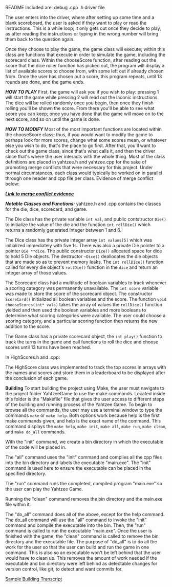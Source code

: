 README
Included are:
debug
.cpp
.h
driver file

The user enters into the driver, where after setting up some time and a blank scoreboard, the user is asked if they want to play or read the instructions. This is a while loop; it only gets out once they decide to play, as after reading the instructions or typing in the wrong number will bring them back to the question again.

Once they choose to play the game, the game class will execute; within this class are functions that execute in order to simulate the game, including the scorecard class. Within the chooseScore function, after reading out the score that the dice roller function has picked out, the program will display a list of available scores to choose from, with some left out if already chosen from. Once the user has chosen out a score, this program repeats, until 13 rounds are done, and the game ends. 

***HOW TO PLAY***
First, the game will ask you if you wish to play: pressing 1 will start the game while pressing 2 will read out the laconic instructions.
The dice will be rolled randomly once you begin, then once they finish rolling you'll be shown the score. From there you'll be able to see what score you can keep; once you have done that the game will move on to the next score, and so on until the game is done.

***HOW TO MODIFY***
Most of the most important functions are located within the chooseScore class; thus, if you would want to modify the game to perhaps look for more scores, change what some scores mean, or whatever else you wish to do, that's the place to go first. After that, you'll want to check out the game class, since that's what calls it, and then the driver since that's where the user interacts with the whole thing. Most of the class definitions are placed in yahtzee.h and yahtzee.cpp for the sake of promoting merge conflicts that were necessary for this project. Under normal circumstances, each class would typically be worked on in parallel through one header and cpp file per class. Evidence of merge conflict below:


***[Link to merge conflict evidence](https://falconbgsu-my.sharepoint.com/:i:/g/personal/xgschwi_bgsu_edu/Ef5NJqH8vPBAtjjCLZEVxFcBTnP-qbI3Hw0zlKiycduG0w?e=p3pdcu)***

***Notable Classes and Functions:***
yahtzee.h and .cpp contains the classes for the die, dice, scorecard, and game.

The Die class has the private variable `int val`, and public contstructor `Die()` to initialize the value of the die and the function `int rollDie()` which returns a randomly generated integer between 1 and 6.

The Dice class has the private integer array `int values[5]` which was initialized immediately with five 1s. There was also a private Die pointer to a pointer `Die **dice`. The public constructor `Dice()` allocated space for dice to hold 5 Die objects. The destructor `~Dice()` deallocates the die objects that are made so as to prevent memory leaks. The `int rollDice()` function called for every die object's `rollDie()` function in the `dice` and return an integer array of those values.

The Scorecard class had a multitude of boolean variables to track whenever a scoring category was permanently unavailable. The `int score` variable was made to store the score of the scorecard object. The constructor `ScoreCard()` initialized all boolean variables and the score. The function `void chooseScores(int* vals)` takes the array of values the `rollDice()` function yielded and then used the boolean variables and more booleans to determine what scoring categories were available. The user could choose a scoring category, and a particular scoring function then returns the new addition to the score.

The Game class has a private scorecard object, the `int play()` function to track the turns in the game and call functions to roll the dice and choose scores until 13 turns have been reached. 

In HighScores.h and .cpp:

The HighScore class was implemented to track the top scores in arrays with the names and scores and store them in a leaderboard to be displayed after the conclusion of each game.

****Building****
To start building the project using Make, the user must navigate to the project folder YahtzeeGame to use the make commands. Located inside this folder is the "Makefile" file that gives the user access to different steps of the building and running process of the Yahtzee Game. To begin to browse all the commands, the user may use a terminal window to type the commands `make` or `make help`. Both options work because help is the first make commands given, and help is the exact name of the command. This command displays the `make help`, `make init`, `make all`, `make run`, `make clean`, and `make do_all` commands. 

With the "init" command, we create a bin directory in which the executable of the code will be placed in. 

The "all" command uses the "init" command and complies all the cpp files into the bin directory and labels the executable "main.exe". The "init" command is used here to ensure the executable can be placed in the specified directory.

The "run" command runs the completed, compiled program "main.exe" so the user can play the Yahtzee Game. 

Running the "clean" command removes the bin directory and the main.exe file within it.

The "do_all" command does all of the above, except for the help command. The do_all command will use the "all" command to invoke the "init" command and compile the executable into the bin. Then, the "run" command is called to run the executable "main.exe". Once the user is finished with the game, the "clean" command is called to remove the bin directory and the executable file. The purpose of "do_all" is to do all the work for the user so that the user can build and run the game in one command. This is also so an executable won't be left behind that the user would have to clean up. This removes the amount of work needed if the executable and bin directory were left behind as detectable changes for version control, like git, to detect and want commits for.


[Sample Building Transcript](https://falconbgsu-my.sharepoint.com/:t:/g/personal/xgschwi_bgsu_edu/EcijVrgG17pPmIIJv0lvNucBJcocFtSQQ_LBa691TZNfIw?e=Ekxd1i)
